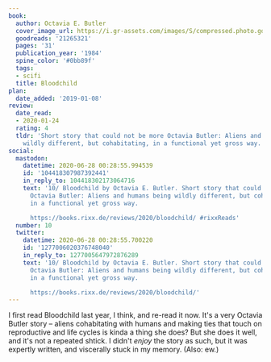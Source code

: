 ```yaml
---
book:
  author: Octavia E. Butler
  cover_image_url: https://i.gr-assets.com/images/S/compressed.photo.goodreads.com/books/1394278990l/21265321.jpg
  goodreads: '21265321'
  pages: '31'
  publication_year: '1984'
  spine_color: '#0bb89f'
  tags:
  - scifi
  title: Bloodchild
plan:
  date_added: '2019-01-08'
review:
  date_read:
  - 2020-01-24
  rating: 4
  tldr: 'Short story that could not be more Octavia Butler: Aliens and humans being
    wildly different, but cohabitating, in a functional yet gross way.'
social:
  mastodon:
    datetime: 2020-06-28 00:28:55.994539
    id: '104418307987392441'
    in_reply_to: 104418302173064716
    text: '10/ Bloodchild by Octavia E. Butler. Short story that could not be more
      Octavia Butler: Aliens and humans being wildly different, but cohabitating,
      in a functional yet gross way.

      https://books.rixx.de/reviews/2020/bloodchild/ #rixxReads'
  number: 10
  twitter:
    datetime: 2020-06-28 00:28:55.700220
    id: '1277006020376748040'
    in_reply_to: 1277005647972876289
    text: '10/ Bloodchild by Octavia E. Butler. Short story that could not be more
      Octavia Butler: Aliens and humans being wildly different, but cohabitating,
      in a functional yet gross way.

      https://books.rixx.de/reviews/2020/bloodchild/'
---
```


I first read Bloodchild last year, I think, and re-read it now. It's a very Octavia Butler story – aliens cohabitating with humans and making ties that touch on reproductive and life cycles is kinda a thing she does? But she does it well, and it's not a repeated shtick. I didn't *enjoy* the story as such, but it was expertly written, and viscerally stuck in my memory. (Also: ew.)
